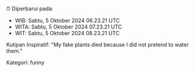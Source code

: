 ⏰ Diperbarui pada:
- WIB: Sabtu, 5 Oktober 2024 06.23.21 UTC
- WITA: Sabtu, 5 Oktober 2024 07.23.21 UTC
- WIT: Sabtu, 5 Oktober 2024 08.23.21 UTC

Kutipan Inspiratif:
"My fake plants died because I did not pretend to water them."


Kategori: funny

